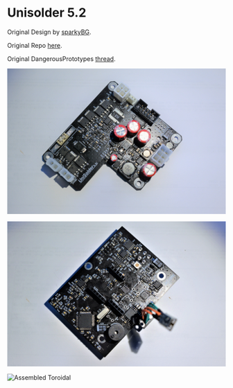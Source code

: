 
# Unisolder 5.2
Original Design by [sparkyBG](https://github.com/sparkybg).

Original Repo [here](https://github.com/valerionew/unisolder-notes).

Original DangerousPrototypes [thread](http://dangerousprototypes.com/forum/index.php?topic=7218.0).

![Assembled Front Board](https://github.com/RCdev03/UniSolderRC/blob/main/frontboard.JPG)

![Assembled Rear Board](https://github.com/RCdev03/UniSolderRC/blob/main/rearboard.JPG)

![Assembled Toroidal](https://github.com/RCdev03/UniSolderRC/blob/main/Toroidal.JPG)
